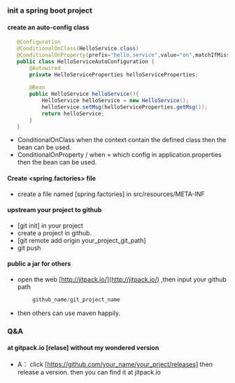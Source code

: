 ### init a spring boot project
 #### create an auto-config class
 ```java
    @Configuration
    @ConditionalOnClass(HelloService.class)
    @ConditionalOnProperty(prefix="hello.service",value="on",matchIfMissing=true)
    public class HelloServiceAutoConfiguration {
        @Autowired
        private HelloServiceProperties helloServiceProperties;
    
        @Bean
        public HelloService helloService(){
            HelloService helloService = new HelloService();
            helloService.setMsg(helloServiceProperties.getMsg());
            return helloService;
        }
    }
``` 
   - ConditionalOnClass when the context contain the defined class then the bean can be used.
   - ConditionalOnProperty / when <prefix> = <value> which config in application.properties then the bean can be used.
    
#### Create <spring.factories> file 
  - create a file named [spring.factories] in src/resources/META-INF
  

#### upstream your project to github
   * [git init] in your project
   * create a project in github.
   * [git remote add origin your_project_git_path]
   * git push 

#### public a jar for others
   * open the web [http://jitpack.io/](http://jitpack.io/) ,then input your github path
 
```java
        github_name/git_project_name
```
    
   * then others can use maven happily.
### Q&A
  #### at gitpack.io [relase] without my wondered version   
   * A： click [https://github.com/your_name/your_prject/releases] then release a version. then you can find it at jitpack.io